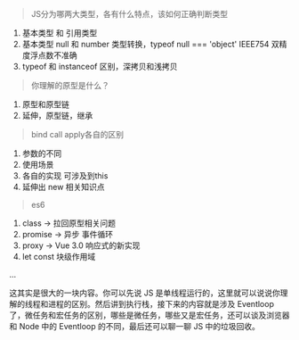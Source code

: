 > JS分为哪两大类型，各有什么特点，该如何正确判断类型

1. 基本类型 和 引用类型
2. 基本类型 null 和 number 类型转换，typeof null === 'object' IEEE754 双精度浮点数不准确
3. typeof 和 instanceof 区别，深拷贝和浅拷贝

> 你理解的原型是什么？

1. 原型和原型链
2. 延伸，原型链，继承

> bind call apply各自的区别

1. 参数的不同
2. 使用场景
3. 各自的实现 可涉及到this
4. 延伸出 new 相关知识点

> es6

1. class -> 拉回原型相关问题
2. promise -> 异步 事件循环
3. proxy -> Vue 3.0 响应式的新实现
4. let const 块级作用域

...

这其实是很大的一块内容。你可以先说 JS 是单线程运行的，这里就可以说说你理解的线程和进程的区别。然后讲到执行栈，接下来的内容就是涉及 Eventloop 了，微任务和宏任务的区别，哪些是微任务，哪些又是宏任务，还可以谈及浏览器和 Node 中的 Eventloop 的不同，最后还可以聊一聊 JS 中的垃圾回收。
